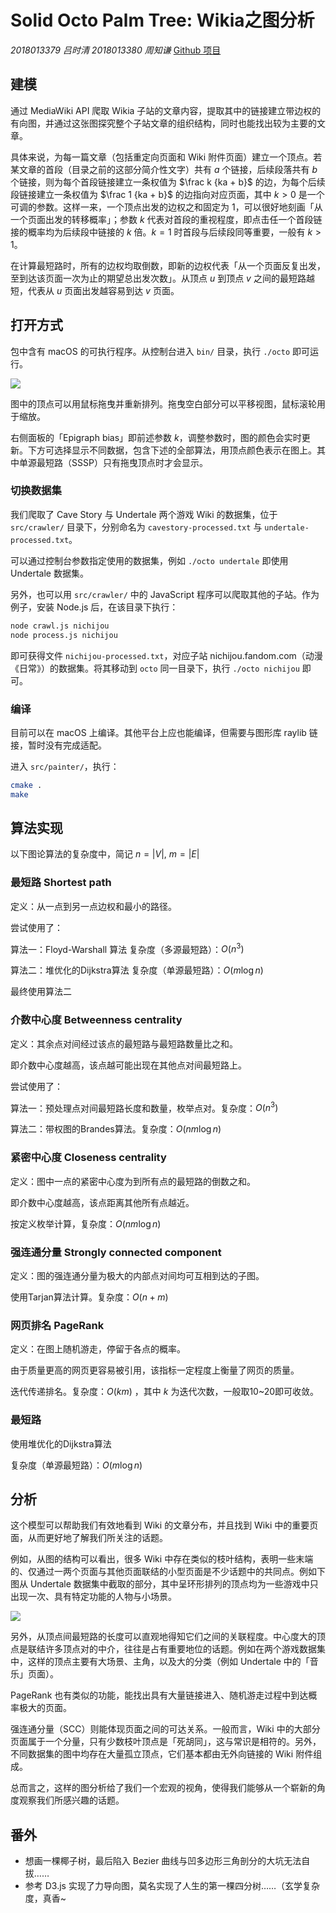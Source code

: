 # Solid Octo Palm Tree: Wikia之图分析

*2018013379 吕时清   2018013380 周知谦*   [Github 项目](https://github.com/kawa-yoiko/solid-octo-palm-tree)

## 建模

通过 MediaWiki API 爬取 Wikia 子站的文章内容，提取其中的链接建立带边权的有向图，并通过这张图探究整个子站文章的组织结构，同时也能找出较为主要的文章。

具体来说，为每一篇文章（包括重定向页面和 Wiki 附件页面）建立一个顶点。若某文章的首段（目录之前的这部分简介性文字）共有 $a$ 个链接，后续段落共有 $b$ 个链接，则为每个首段链接建立一条权值为 $\frac k {ka + b}$ 的边，为每个后续段链接建立一条权值为 $\frac 1 {ka + b}$ 的边指向对应页面，其中 $k > 0$ 是一个可调的参数。这样一来，一个顶点出发的边权之和固定为 $1$，可以很好地刻画「从一个页面出发的转移概率」；参数 $k$ 代表对首段的重视程度，即点击任一个首段链接的概率均为后续段中链接的 $k$ 倍。$k = 1$ 时首段与后续段同等重要，一般有 $k > 1$。

在计算最短路时，所有的边权均取倒数，即新的边权代表「从一个页面反复出发，至到达该页面一次为止的期望总出发次数」。从顶点 $u$ 到顶点 $v$ 之间的最短路越短，代表从 $u$ 页面出发越容易到达 $v$ 页面。

## 打开方式

包中含有 macOS 的可执行程序。从控制台进入 `bin/` 目录，执行 `./octo` 即可运行。

![](1.png)

图中的顶点可以用鼠标拖曳并重新排列。拖曳空白部分可以平移视图，鼠标滚轮用于缩放。

右侧面板的「Epigraph bias」即前述参数 $k$，调整参数时，图的颜色会实时更新。下方可选择显示不同数据，包含下述的全部算法，用顶点颜色表示在图上。其中单源最短路（SSSP）只有拖曳顶点时才会显示。

### 切换数据集

我们爬取了 Cave Story 与 Undertale 两个游戏 Wiki 的数据集，位于 `src/crawler/` 目录下，分别命名为 `cavestory-processed.txt` 与 `undertale-processed.txt`。

可以通过控制台参数指定使用的数据集，例如 `./octo undertale` 即使用 Undertale 数据集。

另外，也可以用 `src/crawler/` 中的 JavaScript 程序可以爬取其他的子站。作为例子，安装 Node.js 后，在该目录下执行：

```sh
node crawl.js nichijou
node process.js nichijou
```

即可获得文件 `nichijou-processed.txt`，对应子站 nichijou.fandom.com（动漫《日常》）的数据集。将其移动到 `octo` 同一目录下，执行 `./octo nichijou` 即可。

### 编译

目前可以在 macOS 上编译。其他平台上应也能编译，但需要与图形库 raylib 链接，暂时没有完成适配。

进入 `src/painter/`，执行：

```sh
cmake .
make
```



## 算法实现

以下图论算法的复杂度中，简记 $n=|V|,\ m=|E|$

### 最短路 Shortest path

定义：从一点到另一点边权和最小的路径。

尝试使用了：

算法一：Floyd-Warshall 算法 复杂度（多源最短路）：$O(n^3)$

算法二：堆优化的Dijkstra算法 复杂度（单源最短路）：$O(m \log n)$

最终使用算法二

### 介数中心度 Betweenness centrality

定义：其余点对间经过该点的最短路与最短路数量比之和。

即介数中心度越高，该点越可能出现在其他点对间最短路上。

尝试使用了：

算法一：预处理点对间最短路长度和数量，枚举点对。复杂度：$O(n^3)$

算法二：带权图的Brandes算法。复杂度：$O(nm\log n)$

### 紧密中心度 Closeness centrality

定义：图中一点的紧密中心度为到所有点的最短路的倒数之和。

即介数中心度越高，该点距离其他所有点越近。

按定义枚举计算，复杂度：$O(nm\log n)$

### 强连通分量 Strongly connected component

定义：图的强连通分量为极大的内部点对间均可互相到达的子图。

使用Tarjan算法计算。复杂度：$O(n+m)$

### 网页排名 PageRank

定义：在图上随机游走，停留于各点的概率。

由于质量更高的网页更容易被引用，该指标一定程度上衡量了网页的质量。

迭代传递排名。复杂度：$O(km)$ ，其中 $k$ 为迭代次数，一般取10~20即可收敛。

### 最短路

使用堆优化的Dijkstra算法

复杂度（单源最短路）：$O(m \log n)$

## 分析

这个模型可以帮助我们有效地看到 Wiki 的文章分布，并且找到 Wiki 中的重要页面，从而更好地了解我们所关注的话题。

例如，从图的结构可以看出，很多 Wiki 中存在类似的枝叶结构，表明一些末端的、仅通过一两个页面与其他页面联结的小型页面是不少话题中的共同点。例如下图从 Undertale 数据集中截取的部分，其中呈环形排列的顶点均为一些游戏中只出现一次、具有特定功能的人物与小场景。

![](2.png)

另外，从顶点间最短路的长度可以直观地得知它们之间的关联程度。中心度大的顶点是联结许多顶点对的中介，往往是占有重要地位的话题。例如在两个游戏数据集中，这样的顶点主要有大场景、主角，以及大的分类（例如 Undertale 中的「音乐」页面）。

PageRank 也有类似的功能，能找出具有大量链接进入、随机游走过程中到达概率极大的页面。

强连通分量（SCC）则能体现页面之间的可达关系。一般而言，Wiki 中的大部分页面属于一个分量，只有少数枝叶顶点是「死胡同」，这与常识是相符的。另外，不同数据集的图中均存在大量孤立顶点，它们基本都由无外向链接的 Wiki 附件组成。

总而言之，这样的图分析给了我们一个宏观的视角，使得我们能够从一个崭新的角度观察我们所感兴趣的话题。

## 番外

* 想画一棵椰子树，最后陷入 Bezier 曲线与凹多边形三角剖分的大坑无法自拔……
* 参考 D3.js 实现了力导向图，莫名实现了人生的第一棵四分树……（玄学复杂度，真香~